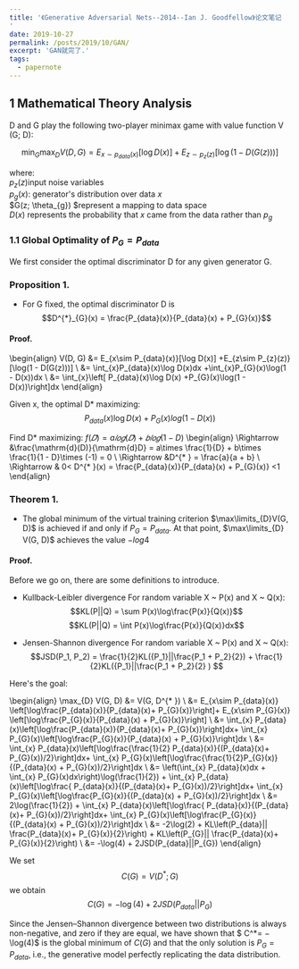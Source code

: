 ```yaml
---
title: '《Generative Adversarial Nets--2014--Ian J. Goodfellow》论文笔记
'
date: 2019-10-27
permalink: /posts/2019/10/GAN/
excerpt: 'GAN就完了.'
tags:
  - papernote
---
```



## 1 Mathematical Theory Analysis

D and G play the following two-player minimax game with value function V (G; D):  

$$ \min_{G} \max_{D} V(D, G)  = E_{x\sim p_{data}(x)}\left[\log D(x)\right] +E_{z\sim p_{z}(z)}\left[\log\left(1 - D(G(z))\right)\right] $$  

where:  
    $p_{z}(z)$input noise variables  
    $p_{g}(x)$: generator's distribution over data $x$  
    $G(z; \theta_{g}) $represent a mapping to data space  
    $D(x)$ represents the probability that $x$ came from the data rather than $p_{g}$
    
    
    
### 1.1 Global Optimality of $P_{G} = P_{data}$
We first consider the optimal discriminator D for any given generator G.  
### Proposition 1. 
* For G fixed, the optimal discriminator D is
$$D^{*}_{G}(x) = \frac{P_{data}(x)}{P_{data}(x) +  P_{G}(x)}$$

#### Proof. 

\begin{align}
V(D, G)  &= E_{x\sim P_{data}(x)}[\log D(x)] +E_{z\sim P_{z}(z)}[\log(1 - D(G(z)))] \\
&= \int_{x}P_{data}(x)\log D(x)dx +\int_{x}P_{G}(x)\log(1 - D(x))dx \\
&= \int_{x}\left[ P_{data}(x)\log D(x) +P_{G}(x)\log(1 - D(x))\right]dx
\end{align}

Given x, the optimal D* maximizing: 
$$P_{data}(x)\log D(x) +P_{G}(x)log(1 - D(x))$$

Find D* maximizing:   $f(𝐷) = a𝑙𝑜𝑔(𝐷) + 𝑏𝑙𝑜𝑔(1 − D)$
\begin{align}
    \Rightarrow  &\frac{\mathrm{d}(D)}{\mathrm{d}D} = a\times \frac{1}{D} + b\times \frac{1}{1 - D}\times (-1) = 0 \\
    \Rightarrow  &D^{* } = \frac{a}{a + b}  \\
    \Rightarrow  & 0< D^{* }(x) = \frac{P_{data}(x)}{P_{data}(x) +  P_{G}(x)} <1
\end{align}

### Theorem 1. 
* The global minimum of the virtual training criterion $\max\limits_{D}V(G, D)$ is achieved if and only if $P_{G} = P_{data}$. At that point, $\max\limits_{D} V(G, D)$ achieves the value $-log4$  

#### Proof.
Before we go on, there are some definitions to introduce.
* Kullback-Leibler divergence
    For random variable X ~ P(x) and X ~ Q(x):
    $$KL(P||Q) = \sum P(x)\log\frac{P(x)}{Q(x)}$$
    $$KL(P||Q) = \int P(x)\log\frac{P(x)}{Q(x)}dx$$
  
* Jensen-Shannon divergence
  For random variable X ~ P(x) and X ~ Q(x):
$$JSD(P_1, P_2) = \frac{1}{2}KL({P_1}||\frac{P_1 + P_2}{2}) + \frac{1}{2}KL({P_1}||\frac{P_1 + P_2}{2} )    $$

Here's the goal:  

\begin{align}
    \max_{D} V(G, D) &= V(G, D^{* })  \\
    &= E_{x\sim P_{data}(x)} \left[\log\frac{P_{data}(x)}{P_{data}(x)+  P_{G}(x)}\right]+ E_{x\sim P_{G}(x)} \left[\log\frac{P_{G}(x)}{P_{data}(x) +  P_{G}(x)}\right] \\
    &= \int_{x} P_{data}(x)\left[\log\frac{P_{data}(x)}{P_{data}(x)+  P_{G}(x)}\right]dx+ \int_{x}  P_{G}(x)\left[\log\frac{P_{G}(x)}{P_{data}(x) +  P_{G}(x)}\right]dx \\
    &=  \int_{x} P_{data}(x)\left[\log\frac{\frac{1}{2} P_{data}(x)}{(P_{data}(x)+  P_{G}(x))/2}\right]dx+ \int_{x}  P_{G}(x)\left[\log\frac{\frac{1}{2}P_{G}(x)}{(P_{data}(x) +  P_{G}(x))/2}\right]dx \\
    &= \left(\int_{x} P_{data}(x)dx + \int_{x}  P_{G}(x)dx\right)\log(\frac{1}{2}) + \int_{x} P_{data}(x)\left[\log\frac{ P_{data}(x)}{(P_{data}(x)+  P_{G}(x))/2}\right]dx+ \int_{x}  P_{G}(x)\left[\log\frac{P_{G}(x)}{(P_{data}(x) +  P_{G}(x))/2}\right]dx \\
    &= 2\log(\frac{1}{2}) + \int_{x} P_{data}(x)\left[\log\frac{ P_{data}(x)}{(P_{data}(x)+  P_{G}(x))/2}\right]dx+ \int_{x}  P_{G}(x)\left[\log\frac{P_{G}(x)}{(P_{data}(x) +  P_{G}(x))/2}\right]dx \\
    &= -2\log(2) + KL\left(P_{data}|| \frac{P_{data}(x)+  P_{G}(x)}{2}\right) + KL\left(P_{G}|| \frac{P_{data}(x)+  P_{G}(x)}{2}\right) \\
    &= -\log(4) + 2JSD(P_{data}||P_{G})
\end{align}

We set
$$C(G) = V (D^{* }; G)$$
we obtain
$$C(G) = -\log(4) + 2JSD(P_{data}||P_{G})$$

Since the Jensen–Shannon divergence between two distributions is always non-negative, and zero if they are equal, we have shown that $ C^*= − \log(4)$ is the global minimum of $C(G)$ and that the only solution is $P_G = P_{data}$, i.e., the generative model perfectly replicating the data distribution.


```python

```
